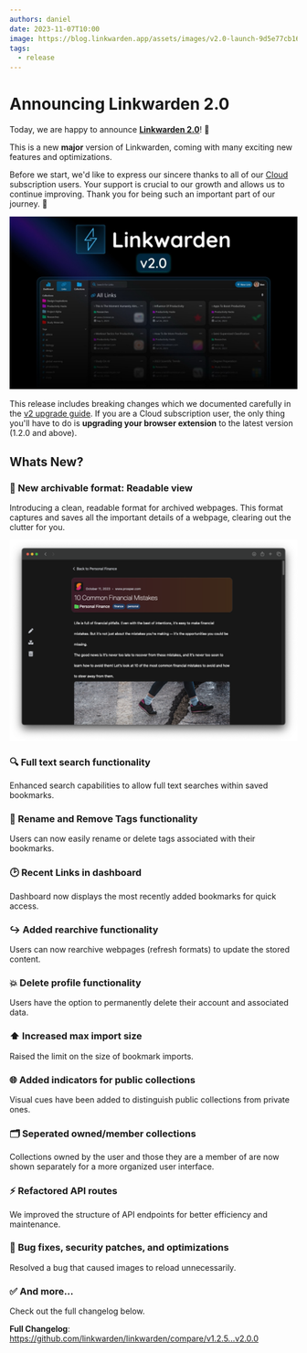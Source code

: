 ```yaml
---
authors: daniel
date: 2023-11-07T10:00
image: https://blog.linkwarden.app/assets/images/v2.0-launch-9d5e77cb1606aecfab6f14a0127519a7.jpeg
tags:
  - release
---
```


# Announcing Linkwarden 2.0

Today, we are happy to announce **[Linkwarden 2.0](https://github.com/linkwarden/linkwarden/releases/tag/v2.0.0)**! 🥳

This is a new **major** version of Linkwarden, coming with many exciting new features and optimizations.

Before we start, we'd like to express our sincere thanks to all of our [Cloud](https://linkwarden.app/#pricing) subscription users. Your support is crucial to our growth and allows us to continue improving. Thank you for being such an important part of our journey. 🚀

![Launch image](/img/v2.0/v2.0-launch.jpeg)

<!--truncate-->

This release includes breaking changes which we documented carefully in the [v2 upgrade guide](https://docs.linkwarden.app/self-hosting/upgrading/to-linkwarden-v2). If you are a Cloud subscription user, the only thing you'll have to do is **upgrading your browser extension** to the latest version (1.2.0 and above).

## Whats New?

### 📖 New archivable format: Readable view

Introducing a clean, readable format for archived webpages. This format captures and saves all the important details of a webpage, clearing out the clutter for you.

![Readable view format](/img/v2.0/readable_view.png)

### 🔍 Full text search functionality

Enhanced search capabilities to allow full text searches within saved bookmarks.

### 📝 Rename and Remove Tags functionality

Users can now easily rename or delete tags associated with their bookmarks.

### 🕑 Recent Links in dashboard

Dashboard now displays the most recently added bookmarks for quick access.

### ↪️ Added rearchive functionality

Users can now rearchive webpages (refresh formats) to update the stored content.

### 💥 Delete profile functionality

Users have the option to permanently delete their account and associated data.

### ⬆️ Increased max import size

Raised the limit on the size of bookmark imports.

### 🌐 Added indicators for public collections

Visual cues have been added to distinguish public collections from private ones.

### 🗂️ Seperated owned/member collections

Collections owned by the user and those they are a member of are now shown separately for a more organized user interface.

### ⚡️ Refactored API routes

We improved the structure of API endpoints for better efficiency and maintenance.

### 🔧 Bug fixes, security patches, and optimizations

Resolved a bug that caused images to reload unnecessarily.

### ✅ And more...

Check out the full changelog below.

**Full Changelog**: https://github.com/linkwarden/linkwarden/compare/v1.2.5...v2.0.0
